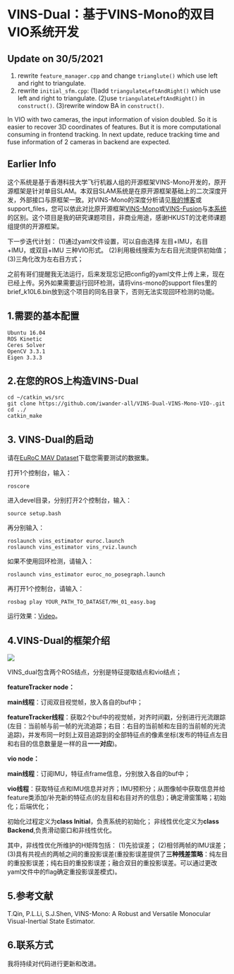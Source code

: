 # VINS-Dual：基于VINS-Mono的双目VIO系统开发

## Update on 30/5/2021
1. rewrite ```feature_manager.cpp``` and change ```trianglute()``` which use left and right to triangulate.
2. rewrite ```initial_sfm.cpp```:
   (1)add ```triangulateLeftAndRight()``` which use left and right to triangulate. 
   (2)use ```triangulateLeftAndRight()``` in ```construct()```.
   (3)rewrite window BA in ```construct()```.
   
In VIO with two cameras, the input information of vision doubled. So it is easier to recover 3D coordinates of features.
But it is more computational consuming in frontend tracking. 
In next update, reduce tracking time and fuse information of 2 cameras in backend are expected.

## Earlier Info
这个系统是基于香港科技大学飞行机器人组的开源框架VINS-Mono开发的，原开源框架是针对单目SLAM。本双目SLAM系统是在原开源框架基础上的二次深度开发，外部接口与原框架一致。对VINS-Mono的深度分析请见[我的博客](https://blog.csdn.net/iwanderu/article/details/104617829)或support_files，您可以依此对比原开源框架[VINS-Mono](https://github.com/HKUST-Aerial-Robotics/VINS-Mono)或[VINS-Fusion](https://github.com/HKUST-Aerial-Robotics/VINS-Fusion)与[本系统](https://github.com/iwander-all/VINS-Dual-VINS-Mono-VIO-)的区别。这个项目是我的研究课题项目，非商业用途，感谢HKUST的沈老师课题组提供的开源框架。


下一步迭代计划：
(1)通过yaml文件设置，可以自由选择 左目+IMU，右目+IMU，或双目+IMU 三种VIO形式。
(2)利用极线搜索为左右目光流提供初始值；
(3)三角化改为左右目方式；

之前有哥们提醒我无法运行，后来发现忘记把config的yaml文件上传上来，现在已经上传。另外如果需要运行回环检测，请将vins-mono的support files里的brief_k10L6.bin放到这个项目的同名目录下，否则无法实现回环检测的功能。

## 1.需要的基本配置
```
Ubuntu 16.04
ROS Kinetic
Ceres Solver
OpenCV 3.3.1
Eigen 3.3.3
```

## 2.在您的ROS上构造VINS-Dual
```
cd ~/catkin_ws/src
git clone https://github.com/iwander-all/VINS-Dual-VINS-Mono-VIO-.git
cd ../
catkin_make
```

## 3. VINS-Dual的启动
请在[EuRoC MAV Dataset](https://projects.asl.ethz.ch/datasets/doku.php?id=kmavvisualinertialdatasets)下载您需要测试的数据集。

打开1个控制台，输入：
```
roscore
```

进入devel目录，分别打开2个控制台，输入：
```
source setup.bash
```

再分别输入：
```
roslaunch vins_estimator euroc.launch 
roslaunch vins_estimator vins_rviz.launch
```

如果不使用回环检测，请输入：
```
roslaunch vins_estimator euroc_no_posegraph.launch 
```

再打开1个控制台，请输入：
```
rosbag play YOUR_PATH_TO_DATASET/MH_01_easy.bag 
```

运行效果：[Video](https://www.bilibili.com/video/BV167411m7wR/)。

## 4.VINS-Dual的框架介绍

<img src="https://img-blog.csdnimg.cn/20200323160913371.jpeg?x-oss-process=image/watermark,type_ZmFuZ3poZW5naGVpdGk,shadow_10,text_aHR0cHM6Ly9ibG9nLmNzZG4ubmV0L2l3YW5kZXJ1,size_16,color_FFFFFF,t_70"/>

VINS_dual包含两个ROS结点，分别是特征提取结点和vio结点；

**featureTracker node：**

**main线程**：订阅双目视觉帧，放入各自的buf中；

**featureTracker线程**：获取2个buf中的视觉帧，对齐时间戳，分别进行光流跟踪(左目：当前帧与前一帧的光流追踪；右目：右目的当前帧和左目的当前帧的光流追踪)，并发布同一时刻上双目追踪到的全部特征点的像素坐标(发布的特征点左目和右目的信息数量是一样的且**一一对应**)。


**vio node：**

**main线程**：订阅IMU，特征点frame信息，分别放入各自的buf中；

**vio线程**：获取特征点和IMU信息并对齐；IMU预积分；从图像帧中获取信息并给feature类添加/补充新的特征点(的左目和右目对齐的信息)；确定滑窗策略；初始化；后端优化；

初始化过程定义为**class Initial**，负责系统的初始化；
非线性优化定义为**class Backend**,负责滑动窗口和非线性优化。

其中，非线性优化所维护的H矩阵包括：
(1)先验误差；
(2)相邻两帧的IMU误差； 
(3)具有共视点的两帧之间的重投影误差(重投影误差提供了**三种残差策略**：纯左目的重投影误差；纯右目的重投影误差；融合双目的重投影误差。可以通过更改yaml文件中的flag确定重投影误差模式)。


## 5.参考文献
T.Qin, P.L.Li, S.J.Shen, VINS-Mono: A Robust and Versatile Monocular Visual-Inertial State Estimator.

## 6.联系方式
我将持续对代码进行更新和改进。

